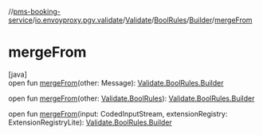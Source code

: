 //[pms-booking-service](../../../../../index.md)/[io.envoyproxy.pgv.validate](../../../index.md)/[Validate](../../index.md)/[BoolRules](../index.md)/[Builder](index.md)/[mergeFrom](merge-from.md)

# mergeFrom

[java]\
open fun [mergeFrom](merge-from.md)(other: Message): [Validate.BoolRules.Builder](index.md)

open fun [mergeFrom](merge-from.md)(other: [Validate.BoolRules](../index.md)): [Validate.BoolRules.Builder](index.md)

open fun [mergeFrom](merge-from.md)(input: CodedInputStream, extensionRegistry: ExtensionRegistryLite): [Validate.BoolRules.Builder](index.md)